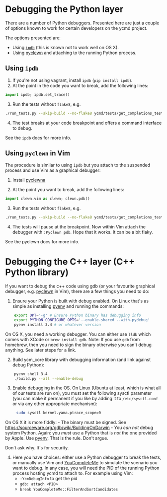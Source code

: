# Debugging the Python layer

There are a number of Python debuggers. Presented here are just a couple of
options known to work for certain developers on the ycmd project.

The options presented are:

- Using [`ipdb`][ipdb] (this is known not to work well on OS X).
- Using [pyclewn][] and attaching to the running Python process.

## Using `ipdb`

1. If you're not using vagrant, install `ipdb` (`pip install ipdb`).
2. At the point in the code you want to break, add the following lines:

```python
import ipdb; ipdb.set_trace()
```

3. Run the tests without `flake8`, e.g.

```sh
./run_tests.py --skip-build --no-flake8 ycmd/tests/get_completions_test.py
```

4. The test breaks at your code breakpoint and offers a command interface to
   debug.

See the `ipdb` docs for more info.

## Using `pyclewn` in Vim

The procedure is similar to using `ipdb` but you attach to the suspended process
and use Vim as a graphical debugger:

1. Install [pyclewna][pyclewn-install]

2. At the point you want to break, add the following lines:

```python
import clewn.vim as clewn; clewn.pdb()
```

3. Run the tests without `flake8`, e.g.

```sh
./run_tests.py --skip-build --no-flake8 ycmd/tests/get_completions_test.py
```

4. The tests will pause at the breakpoint. Now within Vim attach the debugger
   with `:Pyclewn pdb`. Hope that it works. It can be a bit flaky.

See the pyclewn docs for more info.

# Debugging the C++ layer (C++ Python library)

If you want to debug the c++ code using gdb (or your favourite graphical
debugger, e.g. [pyclewn][] in Vim), there are a few things you need to do:

1. Ensure your Python is built with debug enabled. On Linux that's as simple as
   installing [pyenv][] and running the commands:

```sh
    export OPT='-g' # Ensure Python binary has debugging info
    export PYTHON_CONFIGURE_OPTS='--enable-shared --with-pydebug'
    pyenv install 3.4 # or whatever version
```

   On OS X, you need a working debugger. You can either use `lldb`
   which comes with XCode or `brew install gdb`. Note: If you use `gdb` from
   homebrew, then you need to sign the binary otherwise you can't debug
   anything. See later steps for a link.

2. Build ycm_core library with debugging information (and link against debug
   Python):

```sh
    pyenv shell 3.4
    ./build.py --all --enable-debug
```

3. Enable debugging in the OS. On Linux (Ubuntu at least, which is what all of
   our tests are run on), you must set the following sysctl parameter (you can
   make it permanent if you like by adding it to `/etc/sysctl.conf` or via any
   other appropriate mechanism):

```sh
     sudo sysctl kernel.yama.ptrace_scope=0
```

   On OS X it is more fiddly:
     - The binary must be signed. See
       https://sourceware.org/gdb/wiki/BuildingOnDarwin
     - You *can not* debug system Python. Again: you *must* use a Python that is
       *not* the one provided by Apple. Use [pyenv][]. That is the rule.
       Don't argue.

  Don't ask why. It's for security.

4. Here you have choices: either use a Python debugger to break the tests, or
   manually use Vim and [YouCompleteMe][] to simulate the scenario you want to
   debug. In any case, you will need the PID of the running Python process
   hosting ycmd to attach to. For example using Vim:
   - `:YcmDebugInfo` to get the pid
   - `gdb: attach <PID>`
   - `break YouCompleteMe::FilterAndSortCandidates`

[YouCompleteMe]: https://github.com/Valloric/YouCompleteMe
[pyenv]: https://github.com/pyenv/pyenv
[pyclewn]: http://pyclewn.sourceforge.net
[pyclewn-install]: https://sourceforge.net/p/pyclewn/pyclewn/ci/default/tree/INSTALL
[ipdb]: https://pypi.python.org/pypi/ipdb
